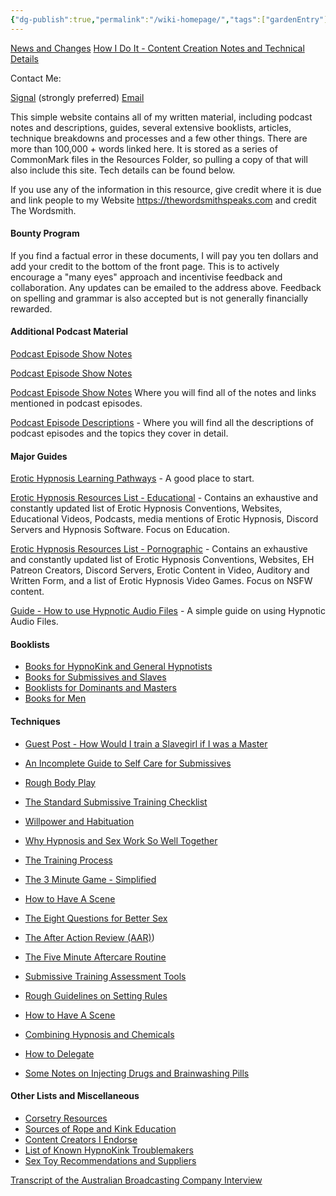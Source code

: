```yaml
---
{"dg-publish":true,"permalink":"/wiki-homepage/","tags":["gardenEntry"]}
---
```



[News and Changes](News%20and%20Changes.md)
[How I Do It - Content Creation Notes and Technical Details](How%20I%20Do%20It%20-%20Content%20Creation%20Notes%20and%20Technical%20Details.md)

Contact Me:

[Signal](https://signal.me/#eu/UcSdV3OwiCh4vVO8Yv0FtEe5xh4QHRiDd4ls6pLLG-I9k64oV-tEiL1fAiWYvCo9) (strongly preferred)
[Email](mailto:thewordsmithspeaks@pm.me)

This simple website contains all of my written material, including podcast notes and descriptions, guides, several extensive booklists, articles, technique breakdowns and processes and a few other things. There are more than 100,000 + words linked here. It is stored as a series of CommonMark files in the Resources Folder, so pulling a copy of that will also include this site. Tech details can be found below.

If you use any of the information in this resource, give credit where it is due and link people to my Website https://thewordsmithspeaks.com and credit The Wordsmith.

#### Bounty Program

If you find a factual error in these documents, I will pay you ten dollars and add your credit to the bottom of the front page. This is to actively encourage a "many eyes" approach and incentivise feedback and collaboration. Any updates can be emailed to the address above. Feedback on spelling and grammar is also accepted but is not generally financially rewarded.

#### Additional Podcast Material

[Podcast Episode Show Notes](1.%20The%20Podcast/Podcast%20Episode%20Show%20Notes.md)

[Podcast Episode Show Notes](1.%20The%20Podcast/Podcast%20Episode%20Show%20Notes.md)

[Podcast Episode Show Notes](Podcast%20Episode%20Show%20Notes.md) Where you will find all of the notes and links mentioned in podcast episodes.

[Podcast Episode Descriptions](Podcast%20Episode%20Descriptions.md) - Where you will find all the descriptions of podcast episodes and the topics they cover in detail.

#### Major Guides

[Erotic Hypnosis Learning Pathways](Erotic%20Hypnosis%20Learning%20Pathways.md) - A good place to start.

[Erotic Hypnosis Resources List - Educational](Erotic%20Hypnosis%20Resources%20List%20-%20Educational.md) - Contains an exhaustive and constantly updated list of Erotic Hypnosis Conventions, Websites, Educational Videos, Podcasts, media mentions of Erotic Hypnosis, Discord Servers and Hypnosis Software. Focus on Education.

[Erotic Hypnosis Resources List - Pornographic](Erotic%20Hypnosis%20Resources%20List%20-%20Pornographic.md) - Contains an exhaustive and constantly updated list of Erotic Hypnosis Conventions, Websites, EH Patreon Creators, Discord Servers, Erotic Content in Video, Auditory and Written Form, and a list of Erotic Hypnosis Video Games. Focus on NSFW content.

[Guide - How to use Hypnotic Audio Files](Guide%20-%20How%20to%20use%20Hypnotic%20Audio%20Files.md) - A simple guide on using Hypnotic Audio Files.

#### Booklists

- [Books for HypnoKink and General Hypnotists](Books%20for%20HypnoKink%20and%20General%20Hypnotists.md)
- [Books for Submissives and Slaves](Books%20for%20Submissives%20and%20Slaves.md)
- [Booklists for Dominants and Masters](Booklists%20for%20Dominants%20and%20Masters.md)
- [Books for Men](Books%20for%20Men.md)

#### Techniques

- [Guest Post - How Would I train a Slavegirl if I was a Master](4.%20Techniques/Guest%20Post%20-%20How%20Would%20I%20train%20a%20Slavegirl%20if%20I%20was%20a%20Master.md)

- [An Incomplete Guide to Self Care for Submissives](4.%20Techniques/An%20Incomplete%20Guide%20to%20Self%20Care%20for%20Submissives.md)

- [Rough Body Play](Rough%20Body%20Play.md)
- [The Standard Submissive Training Checklist](The%20Standard%20Submissive%20Training%20Checklist.md)
- [Willpower and Habituation](4.%20Techniques/Willpower%20and%20Habituation.md)
- [Why Hypnosis and Sex Work So Well Together](4.%20Techniques/Why%20Hypnosis%20and%20Sex%20Work%20So%20Well%20Together.md)
- [The Training Process](4.%20Techniques/The%20Training%20Process.md)

- [The 3 Minute Game - Simplified](The%203%20Minute%20Game%20-%20Simplified.md)
- [How to Have A Scene](How%20to%20Have%20A%20Scene.md)
- [The Eight Questions for Better Sex](The%20Eight%20Questions%20for%20Better%20Sex.md)
- [The After Action Review (AAR)](AAR))
- [The Five Minute Aftercare Routine](The%20Five%20Minute%20Aftercare%20Routine.md)

- [Submissive Training Assessment Tools](4.%20Techniques/Submissive%20Training%20Assessment%20Tools.md)
- [Rough Guidelines on Setting Rules](4.%20Techniques/Rough%20Guidelines%20on%20Setting%20Rules.md)
- [How to Have A Scene](4.%20Techniques/How%20to%20Have%20A%20Scene.md)
- [Combining Hypnosis and Chemicals](4.%20Techniques/Combining%20Hypnosis%20and%20Chemicals.md)
- [How to Delegate](How%20to%20Delegate.md)
- [Some Notes on Injecting Drugs and Brainwashing Pills](Some%20Notes%20on%20Injecting%20Drugs%20and%20Brainwashing%20Pills.md)

#### Other Lists and Miscellaneous

- [Corsetry Resources](5.%20Miscellaneous/Corsetry%20Resources.md)
- [Sources of Rope and Kink Education](Sources%20of%20Rope%20and%20Kink%20Education.md)
- [Content Creators I Endorse](Content%20Creators%20I%20Endorse.md)
- [List of Known HypnoKink Troublemakers](List%20of%20Known%20HypnoKink%20Troublemakers.md)
- [Sex Toy Recommendations and Suppliers](5.%20Miscellaneous/Sex%20Toy%20Recommendations%20and%20Suppliers.md)

[Transcript of the Australian Broadcasting Company Interview](Transcript%20of%20the%20Australian%20Broadcasting%20Company%20Interview.md)
